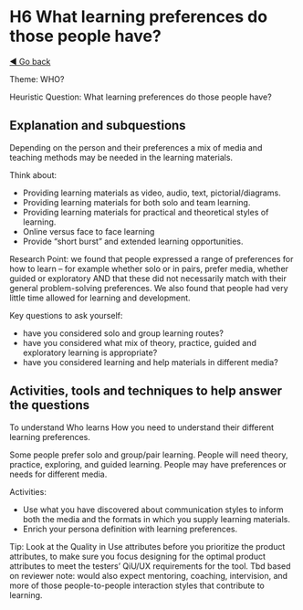 # H6 What learning preferences do those people have?
[◄ Go back](README.md)

Theme: WHO?

Heuristic Question: What learning preferences do those people have?

## Explanation and subquestions

Depending on the person and their preferences a mix of media and teaching methods may be needed in the learning materials.

Think about: 
- Providing learning materials as video, audio, text, pictorial/diagrams.
- Providing learning materials for both solo and team learning.
- Providing learning materials for practical and theoretical styles of learning.
- Online versus  face to face learning
- Provide “short burst” and extended learning opportunities.

Research Point: we found that people expressed a range of preferences for how to learn – for example whether solo or in pairs, prefer media, whether guided or exploratory AND that these did not necessarily match with their general problem-solving preferences. We also found that people had very little time allowed for learning and development.

Key questions to ask yourself:
- have you considered solo and group learning routes?
- have you considered what mix of theory, practice, guided and exploratory learning is appropriate?
- have you considered learning and help materials in different media?

## Activities, tools and techniques to help answer the questions
To understand Who learns How you need to understand their different learning preferences.  

Some people prefer solo and group/pair learning.  People will need theory, practice, exploring, and guided learning. People may have preferences or needs for different media.

Activities: 
- Use what you have discovered about communication styles to inform both the media and the formats in which you supply learning materials.
- Enrich your persona definition with learning preferences.

Tip: Look at the Quality in Use attributes before you prioritize the product attributes, to make sure you focus designing for the optimal product attributes to meet the testers’ QiU/UX requirements for the tool.
Tbd based on reviewer note:  would also expect mentoring, coaching, intervision, and more of those people-to-people interaction styles that contribute to learning.

